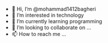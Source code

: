 - 👋 Hi, I’m @mohammad1412bagheri
- 👀 I’m interested in technology
- 🌱 I’m currently learning programming
- 💞️ I’m looking to collaborate on ...
- 📫 How to reach me ...

<!---
mohammad1412bagheri/mohammad1412bagheri is a ✨ special ✨ repository because its `README.md` (this file) appears on your GitHub profile.
You can click the Preview link to take a look at your changes.
--->
